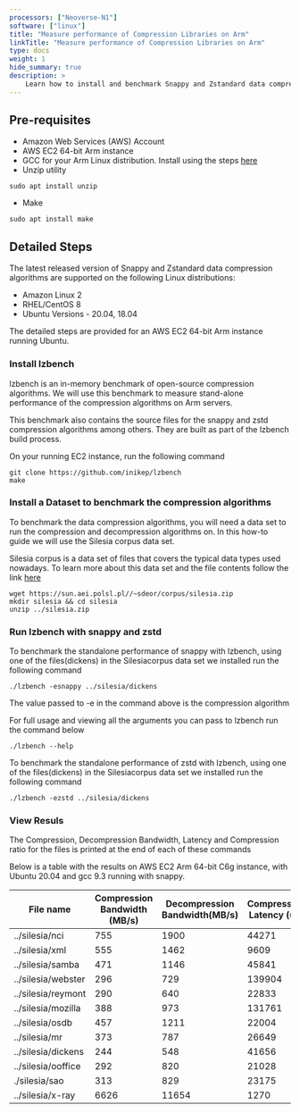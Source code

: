 ```yaml
---
processors: ["Neoverse-N1"]
software: ["linux"]
title: "Measure performance of Compression Libraries on Arm"
linkTitle: "Measure performance of Compression Libraries on Arm"
type: docs
weight: 1
hide_summary: true
description: >
    Learn how to install and benchmark Snappy and Zstandard data compression algorithms on AWS EC2 instances powered by Arm64 achitecture.
---
```


## Pre-requisites

* Amazon Web Services (AWS) Account 
* AWS EC2 64-bit Arm instance 
* GCC for your Arm Linux distribution. Install using the steps [here](content/en/compilers/install_ngcc)
* Unzip utility 
```console
sudo apt install unzip
```
* Make
```console
sudo apt install make
```

## Detailed Steps

The latest released version of Snappy and Zstandard data compression algorithms are supported on the following Linux distributions:

* Amazon Linux 2
* RHEL/CentOS 8
* Ubuntu Versions - 20.04, 18.04

The detailed steps are provided for an AWS EC2 64-bit Arm instance running Ubuntu.

### Install lzbench

lzbench is an in-memory benchmark of open-source compression algorithms. We will use this benchmark to measure stand-alone performance of the compression algorithms on Arm servers. 

This benchmark also contains the source files for the snappy and zstd compression algorithms among others. They are built as part of the lzbench build process.

On your running EC2 instance, run the following command

```console
git clone https://github.com/inikep/lzbench
make
```

### Install a Dataset to benchmark the compression algorithms

To benchmark the data compression algorithms, you will need a data set to run the compression and decompression algorithms on. In this how-to guide we will use the Silesia corpus data set.

Silesia corpus is a data set of files that covers the typical data types used nowadays. To learn more about this data set and the file contents follow the link [here](https://sun.aei.polsl.pl//~sdeor/index.php?page=silesia)

```console
wget https://sun.aei.polsl.pl//~sdeor/corpus/silesia.zip
mkdir silesia && cd silesia
unzip ../silesia.zip
```

### Run lzbench with snappy and zstd

To benchmark the standalone performance of snappy with lzbench, using one of the files(dickens) in the Silesiacorpus data set we installed run the following command

```console
./lzbench -esnappy ../silesia/dickens
```

The value passed to -e in the command above is the compression algorithm

For full usage and viewing all the arguments you can pass to lzbench run the command below

```console
./lzbench --help
```

To benchmark the standalone performance of zstd with lzbench, using one of the files(dickens) in the Silesiacorpus data set we installed run the following command

```console
./lzbench -ezstd ../silesia/dickens
```

### View Resuls

The Compression, Decompression Bandwidth, Latency and Compression ratio for the files is printed at the end of each of these commands

Below is a table with the results on AWS EC2 Arm 64-bit C6g instance, with Ubuntu 20.04 and gcc 9.3 running with snappy.

| File name | Compression Bandwidth (MB/s) | Decompression Bandwidth(MB/s) | Compression Latency (us) | Decompression Latency(us) | Compr Size | Ratio  (%) |
| ---       | ---                          | ---                           | ---                      | ---                       | ---        | ---        |
| ../silesia/nci	           | 755 | 1900	| 44271 | 17684 |	6146795 |	18.32 |
| ../silesia/xml               | 555 | 1462 | 9609  | 3659  |	1308581 |	24.48 |
| ../silesia/samba             | 471 | 1146 | 45841 | 18907 |	8057361 |	37.29 |
| ../silesia/webster           | 296 | 729  | 139904 | 56786 |	20211213 |	48.75 |
| ../silesia/reymont |	290 |	640 |	22833 |	10352 |	3234968 |	48.81 |
| ../silesia/mozilla |	388 |	973 |	131761 |	52582 |	26690826 |	52.11 |
| ../silesia/osdb |	457 |	1211 |	22004 |	8340 |	5412825 | 	53.67 |
| ../silesia/mr |	373 |	787 |	26649 |	12658 |	5440451 |	54.57 |
| ../silesia/dickens |	244 |	548 |	41656 |	18563 |	6340267 |	62.21 |
| ../silesia/ooffice |	292 |	820 |	21028 |	7509 |	4311901 | 	70.09 |
| ./silesia/sao |	313 |	829 |	23175 |	8715 |	6469352 |	89.21 |
| ../silesia/x-ray |	6626 |	11654 |	1270 |	698 |	8459794 |	99.83 |




